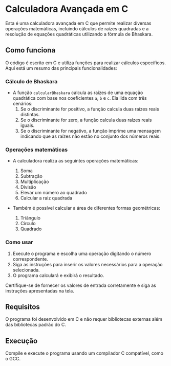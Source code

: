 # Calculadora Avançada em C

Esta é uma calculadora avançada em C que permite realizar diversas operações matemáticas, incluindo cálculos de raízes quadradas e a resolução de equações quadráticas utilizando a fórmula de Bhaskara.

## Como funciona

O código é escrito em C e utiliza funções para realizar cálculos específicos. Aqui está um resumo das principais funcionalidades:

### Cálculo de Bhaskara

- A função `calcularBhaskara` calcula as raízes de uma equação quadrática com base nos coeficientes `a`, `b` e `c`. Ela lida com três cenários:
  1. Se o discriminante for positivo, a função calcula duas raízes reais distintas.
  2. Se o discriminante for zero, a função calcula duas raízes reais iguais.
  3. Se o discriminante for negativo, a função imprime uma mensagem indicando que as raízes não estão no conjunto dos números reais.

### Operações matemáticas

- A calculadora realiza as seguintes operações matemáticas:
  1. Soma
  2. Subtração
  3. Multiplicação
  4. Divisão
  5. Elevar um número ao quadrado
  6. Calcular a raiz quadrada

- Também é possível calcular a área de diferentes formas geométricas:
  1. Triângulo
  2. Círculo
  3. Quadrado

### Como usar

1. Execute o programa e escolha uma operação digitando o número correspondente.
2. Siga as instruções para inserir os valores necessários para a operação selecionada.
3. O programa calculará e exibirá o resultado.

Certifique-se de fornecer os valores de entrada corretamente e siga as instruções apresentadas na tela.

## Requisitos

O programa foi desenvolvido em C e não requer bibliotecas externas além das bibliotecas padrão do C.

## Execução

Compile e execute o programa usando um compilador C compatível, como o GCC.
